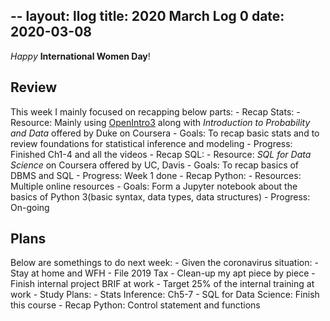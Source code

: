 --
layout: llog
title: 2020 March Log 0
date: 2020-03-08
--

*Happy* **International Women Day**!

## Review
This week I mainly focused on recapping below parts:
    - Recap Stats:
      - Resource: Mainly using [OpenIntro3](https://www.openintro.org/book/os/) along with *Introduction to Probability and Data* offered by Duke on Coursera
      - Goals: To recap basic stats and to review foundations for statistical inference and modeling
      - Progress: Finished Ch1-4 and all the videos
    - Recap SQL:
      - Resource: *SQL for Data Science* on Coursera offered by UC, Davis
      - Goals: To recap basics of DBMS and SQL
      - Progress: Week 1 done
    - Recap Python:
      - Resources: Multiple online resources
      - Goals: Form a Jupyter notebook about the basics of Python 3(basic syntax, data types, data structures)
      - Progress: On-going

## Plans
Below are somethings to do next week:
    - Given the coronavirus situation:
      - Stay at home and WFH
      - File 2019 Tax
      - Clean-up my apt piece by piece
      - Finish internal project BRIF at work
      - Target 25% of the internal training at work
    - Study Plans:
      - Stats Inference: Ch5-7
      - SQL for Data Science: Finish this course
      - Recap Python: Control statement and functions
